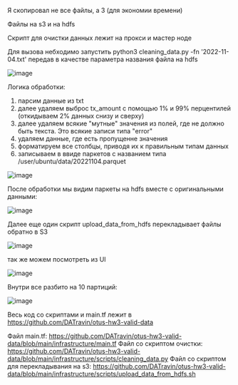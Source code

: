 Я скопировал не все файлы, а 3 (для экономии времени)

Файлы на s3 и на hdfs

Скрипт для очистки данных лежит на прокси и мастер ноде

Для вызова небходимо запустить python3 cleaning_data.py -fn '2022-11-04.txt'
передав в качестве параметра названия файла на hdfs

![image](https://github.com/user-attachments/assets/4a6aff37-17d2-4125-aa67-93a9f73821bf)




Логика обработки:
1) парсим данные из txt
2) далее удаляем выброс tx_amount с помощью 1% и 99% перцентилей (откидываем 2% данных снизу и сверху)
3) далее удаляем всякие "мутные" значения из полей, где не должно быть текста. Это всякие записи типа "error"
4) удаляем данные, где есть пропущенне значения
5) форматируем все столбцы, приводя их к правильным типам данных
6) записываем в ввиде паркетов с названием типа /user/ubuntu/data/20221104.parquet


![image](https://github.com/user-attachments/assets/a03997e0-0784-4e1c-94cb-84fa687168af)

После обработки мы видим паркеты на hdfs вместе с оригинальными данными:

![image](https://github.com/user-attachments/assets/d25324a0-29cd-496e-83ac-364c0767bca1)


Далее еще один скрипт upload_data_from_hdfs перекладывает файлы обратно в S3

![image](https://github.com/user-attachments/assets/bfbaac05-ccfa-405d-aff7-3afaeb628587)

так же можем посмотреть из UI

![image](https://github.com/user-attachments/assets/8400e6e5-63f3-47a7-953a-1d48f2e2e1e8)

Внутри все разбито на 10 партиций:

![image](https://github.com/user-attachments/assets/b4472c8c-d949-4f78-9821-b7e678537c3e)


Весь код со скриптами и main.tf лежит в [https://github.com/DATravin/otus-hw3-valid-data ](https://github.com/DATravin/otus-hw3-valid-data)

Файл main.tf: https://github.com/DATravin/otus-hw3-valid-data/blob/main/infrastructure/main.tf
Файл со скриптом очистки: https://github.com/DATravin/otus-hw3-valid-data/blob/main/infrastructure/scripts/cleaning_data.py
Файл со скриптом для перекладывания на s3: https://github.com/DATravin/otus-hw3-valid-data/blob/main/infrastructure/scripts/upload_data_from_hdfs.sh


